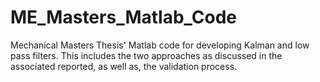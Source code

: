 # ME_Masters_Matlab_Code
Mechanical Masters Thesis' Matlab code for developing Kalman and low pass filters. This includes the two approaches as discussed in the associated reported, as well as, the validation process. 
